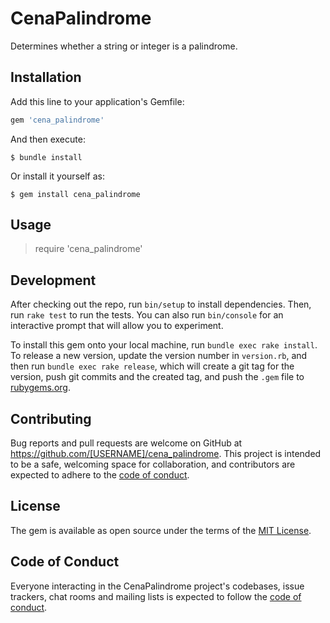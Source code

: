 # CenaPalindrome

Determines whether a string or integer is a palindrome.
## Installation

Add this line to your application's Gemfile:

```ruby
gem 'cena_palindrome'
```

And then execute:

    $ bundle install

Or install it yourself as:

    $ gem install cena_palindrome

## Usage

> require 'cena_palindrome'
## Development

After checking out the repo, run `bin/setup` to install dependencies. Then, run `rake test` to run the tests. You can also run `bin/console` for an interactive prompt that will allow you to experiment.

To install this gem onto your local machine, run `bundle exec rake install`. To release a new version, update the version number in `version.rb`, and then run `bundle exec rake release`, which will create a git tag for the version, push git commits and the created tag, and push the `.gem` file to [rubygems.org](https://rubygems.org).

## Contributing

Bug reports and pull requests are welcome on GitHub at https://github.com/[USERNAME]/cena_palindrome. This project is intended to be a safe, welcoming space for collaboration, and contributors are expected to adhere to the [code of conduct](https://github.com/[USERNAME]/cena_palindrome/blob/main/CODE_OF_CONDUCT.md).

## License

The gem is available as open source under the terms of the [MIT License](https://opensource.org/licenses/MIT).

## Code of Conduct

Everyone interacting in the CenaPalindrome project's codebases, issue trackers, chat rooms and mailing lists is expected to follow the [code of conduct](https://github.com/[USERNAME]/cena_palindrome/blob/main/CODE_OF_CONDUCT.md).
